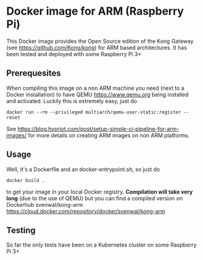 # Docker image for ARM (Raspberry Pi)
This Docker image provides the Open Source edition of the Kong Gateway (see https://github.com/Kong/kong) for ARM based architectures. It has been tested and deployed with some Raspberry Pi 3+

## Prerequesites
When compiling this image on a non ARM machine you need (next to a Docker installation) to have QEMU <https://www.qemu.org> being installed and activated. Luckily this is extremely easy, just do

```
docker run --rm --privileged multiarch/qemu-user-static:register --reset
```
  
See <https://blog.hypriot.com/post/setup-simple-ci-pipeline-for-arm-images/> for more details on creating ARM images on non ARM platforms.

## Usage
Well, it's a Dockerfile and an docker-entrypoint.sh, so just do

```
docker build . 
```
  
to get your image in your local Docker registry. **Compilation will take very long** (due to the use of QEMU) but you can find a compiled version on Dockerhub svenwal/kong-arm <https://cloud.docker.com/repository/docker/svenwal/kong-arm>

## Testing
So far the only tests have been on a Kubernetes cluster on some Raspberry Pi 3+ 
